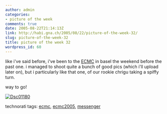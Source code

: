 ```yaml
---
author: admin
categories:
- picture of the week
comments: true
date: 2005-08-22T21:14:13Z
link: http://habi.gna.ch/2005/08/22/picture-of-the-week-32/
slug: picture-of-the-week-32
title: picture of the week 32
wordpress_id: 60
---
```


like i've said before, i've been to the [ECMC](http://ecmc2005.org/) in basel the weekend before the past one. i managed to shoot quite a bunch of good pics (which i'll upload later on), but i particularly like that one, of our rookie chrigu taking a spiffy turn.
  
way to go!



[![Dsc01180](http://habi.gna.ch/blog/images/DSC01180-tm.jpg)](http://habi.gna.ch/blog/images/DSC01180.jpg)





technorati tags: [ecmc](http://www.technorati.com/tag/ecmc), [ecmc2005](http://www.technorati.com/tag/ecmc2005), [messenger](http://www.technorati.com/tag/messenger)
